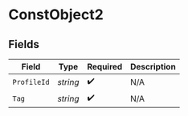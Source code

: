 # ConstObject2


## Fields

| Field              | Type               | Required           | Description        |
| ------------------ | ------------------ | ------------------ | ------------------ |
| `ProfileId`        | *string*           | :heavy_check_mark: | N/A                |
| `Tag`              | *string*           | :heavy_check_mark: | N/A                |